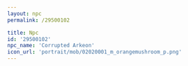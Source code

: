 ```yaml
---
layout: npc
permalink: /29500102

title: Npc
id: '29500102'
npc_name: 'Corrupted Arkeon'
icon_url: 'portrait/mob/02020001_m_orangemushroom_p.png'
---
```

